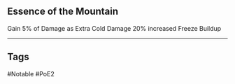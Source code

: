 ## Essence of the Mountain
Gain 5% of Damage as Extra Cold Damage
20% increased Freeze Buildup

---
## Tags
#Notable
#PoE2
